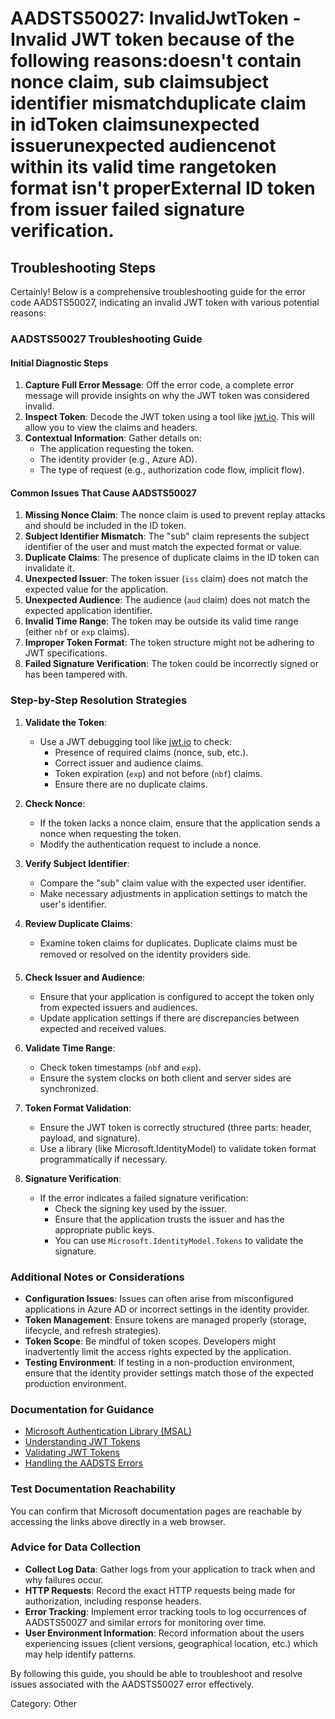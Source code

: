 # AADSTS50027: InvalidJwtToken - Invalid JWT token because of the following reasons:doesn't contain nonce claim, sub claimsubject identifier mismatchduplicate claim in idToken claimsunexpected issuerunexpected audiencenot within its valid time rangetoken format isn't properExternal ID token from issuer failed signature verification.


## Troubleshooting Steps
Certainly! Below is a comprehensive troubleshooting guide for the error code AADSTS50027, indicating an invalid JWT token with various potential reasons:

### AADSTS50027 Troubleshooting Guide

#### Initial Diagnostic Steps
1. **Capture Full Error Message**: Off the error code, a complete error message will provide insights on why the JWT token was considered invalid.
2. **Inspect Token**: Decode the JWT token using a tool like [jwt.io](https://jwt.io/). This will allow you to view the claims and headers.
3. **Contextual Information**: Gather details on:
   - The application requesting the token.
   - The identity provider (e.g., Azure AD).
   - The type of request (e.g., authorization code flow, implicit flow).

#### Common Issues That Cause AADSTS50027
1. **Missing Nonce Claim**: The nonce claim is used to prevent replay attacks and should be included in the ID token.
2. **Subject Identifier Mismatch**: The "sub" claim represents the subject identifier of the user and must match the expected format or value.
3. **Duplicate Claims**: The presence of duplicate claims in the ID token can invalidate it.
4. **Unexpected Issuer**: The token issuer (`iss` claim) does not match the expected value for the application.
5. **Unexpected Audience**: The audience (`aud` claim) does not match the expected application identifier.
6. **Invalid Time Range**: The token may be outside its valid time range (either `nbf` or `exp` claims).
7. **Improper Token Format**: The token structure might not be adhering to JWT specifications.
8. **Failed Signature Verification**: The token could be incorrectly signed or has been tampered with.

### Step-by-Step Resolution Strategies

1. **Validate the Token**:
   - Use a JWT debugging tool like [jwt.io](https://jwt.io/) to check:
      - Presence of required claims (nonce, sub, etc.).
      - Correct issuer and audience claims.
      - Token expiration (`exp`) and not before (`nbf`) claims.
      - Ensure there are no duplicate claims.

2. **Check Nonce**:
   - If the token lacks a nonce claim, ensure that the application sends a nonce when requesting the token.
   - Modify the authentication request to include a nonce.

3. **Verify Subject Identifier**:
   - Compare the "sub" claim value with the expected user identifier.
   - Make necessary adjustments in application settings to match the user's identifier.

4. **Review Duplicate Claims**:
   - Examine token claims for duplicates. Duplicate claims must be removed or resolved on the identity providers side.

5. **Check Issuer and Audience**:
   - Ensure that your application is configured to accept the token only from expected issuers and audiences.
   - Update application settings if there are discrepancies between expected and received values.

6. **Validate Time Range**:
   - Check token timestamps (`nbf` and `exp`).
   - Ensure the system clocks on both client and server sides are synchronized.

7. **Token Format Validation**:
   - Ensure the JWT token is correctly structured (three parts: header, payload, and signature).
   - Use a library (like Microsoft.IdentityModel) to validate token format programmatically if necessary.

8. **Signature Verification**:
   - If the error indicates a failed signature verification:
     - Check the signing key used by the issuer.
     - Ensure that the application trusts the issuer and has the appropriate public keys.
     - You can use `Microsoft.IdentityModel.Tokens` to validate the signature.

### Additional Notes or Considerations
- **Configuration Issues**: Issues can often arise from misconfigured applications in Azure AD or incorrect settings in the identity provider.
- **Token Management**: Ensure tokens are managed properly (storage, lifecycle, and refresh strategies).
- **Token Scope**: Be mindful of token scopes. Developers might inadvertently limit the access rights expected by the application.
- **Testing Environment**: If testing in a non-production environment, ensure that the identity provider settings match those of the expected production environment.

### Documentation for Guidance
- [Microsoft Authentication Library (MSAL)](https://docs.microsoft.com/en-us/azure/active-directory/develop/msal-overview)
- [Understanding JWT Tokens](https://jwt.io/introduction)
- [Validating JWT Tokens](https://docs.microsoft.com/en-us/azure/active-directory/develop/validate-access-token)
- [Handling the AADSTS Errors](https://docs.microsoft.com/en-us/azure/active-directory/develop/reference-aad-error-codes)

### Test Documentation Reachability
You can confirm that Microsoft documentation pages are reachable by accessing the links above directly in a web browser.

### Advice for Data Collection
- **Collect Log Data**: Gather logs from your application to track when and why failures occur.
- **HTTP Requests**: Record the exact HTTP requests being made for authorization, including response headers.
- **Error Tracking**: Implement error tracking tools to log occurrences of AADSTS50027 and similar errors for monitoring over time.
- **User Environment Information**: Record information about the users experiencing issues (client versions, geographical location, etc.) which may help identify patterns.

By following this guide, you should be able to troubleshoot and resolve issues associated with the AADSTS50027 error effectively.

Category: Other